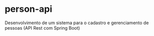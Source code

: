 # person-api
Desenvolvimento de um sistema para o cadastro e gerenciamento de pessoas (API Rest com Spring Boot)
